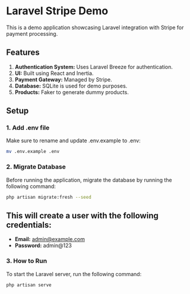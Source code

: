 # Laravel Stripe Demo

This is a demo application showcasing Laravel integration with Stripe for payment processing.

## Features

1. **Authentication System:** Uses Laravel Breeze for authentication.
2. **UI:** Built using React and Inertia.
3. **Payment Gateway:** Managed by Stripe.
4. **Database:** SQLite is used for demo purposes.
5.  **Products:** Faker to generate dummy products.

## Setup

### 1. Add .env file
Make sure to rename and update .env.example to .env:

```bash
mv .env.example .env
```

### 2. Migrate Database

Before running the application, migrate the database by running the following command:

```bash
php artisan migrate:fresh --seed
```

## This will create a user with the following credentials:
- **Email:** admin@example.com
- **Password:** admin@123

### 3. How to Run
To start the Laravel server, run the following command:

```bash
php artisan serve
```
